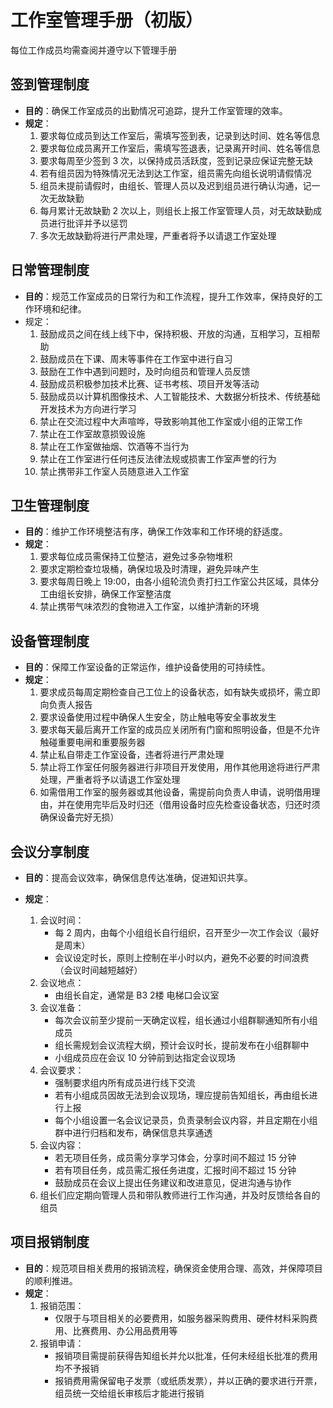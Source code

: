 # 工作室管理手册（初版）

每位工作成员均需查阅并遵守以下管理手册

## 签到管理制度

*   **目的**：确保工作室成员的出勤情况可追踪，提升工作室管理的效率。
*   **规定**：
    1.   要求每位成员到达工作室后，需填写签到表，记录到达时间、姓名等信息
    2.   要求每位成员离开工作室后，需填写签退表，记录离开时间、姓名等信息
    3.   要求每周至少签到 3 次，以保持成员活跃度，签到记录应保证完整无缺
    4.   若有组员因为特殊情况无法到达工作室，组员需先向组长说明请假情况
    5.   组员未提前请假时，由组长、管理人员以及迟到组员进行确认沟通，记一次无故缺勤
    6.   每月累计无故缺勤 2 次以上，则组长上报工作室管理人员，对无故缺勤成员进行批评并予以惩罚
    7.   多次无故缺勤将进行严肃处理，严重者将予以请退工作室处理

## 日常管理制度

-   **目的**：规范工作室成员的日常行为和工作流程，提升工作效率，保持良好的工作环境和纪律。
-   规定：
    1.   鼓励成员之间在线上线下中，保持积极、开放的沟通，互相学习，互相帮助
    2.   鼓励成员在下课、周末等事件在工作室中进行自习
    3.   鼓励在工作中遇到问题时，及时向组员和管理人员反馈
    4.   鼓励成员积极参加技术比赛、证书考核、项目开发等活动
    5.   鼓励成员以计算机图像技术、人工智能技术、大数据分析技术、传统基础开发技术为方向进行学习
    6.   禁止在交流过程中大声喧哗，导致影响其他工作室或小组的正常工作
    7.   禁止在工作室故意损毁设施
    8.   禁止在工作室做抽烟、饮酒等不当行为
    9.   禁止在工作室进行任何违反法律法规或损害工作室声誉的行为
    10.   禁止携带非工作室人员随意进入工作室

## 卫生管理制度

*   **目的**：维护工作环境整洁有序，确保工作效率和工作环境的舒适度。
*   **规定**：
    1.   要求每位成员需保持工位整洁，避免过多杂物堆积
    2.   要求定期检查垃圾桶，确保垃圾及时清理，避免异味产生
    3.   要求每周日晚上 19:00，由各小组轮流负责打扫工作室公共区域，具体分工由组长安排，确保工作室整洁度
    4.   禁止携带气味浓烈的食物进入工作室，以维护清新的环境

## 设备管理制度

*   **目的**：保障工作室设备的正常运作，维护设备使用的可持续性。
*   **规定**：
    1.   要求成员每周定期检查自己工位上的设备状态，如有缺失或损坏，需立即向负责人报告
    2.   要求设备使用过程中确保人生安全，防止触电等安全事故发生
    3.   要求每天最后离开工作室的成员应关闭所有门窗和照明设备，但是不允许触碰重要电闸和重要服务器
    4.   禁止私自带走工作室设备，违者将进行严肃处理
    5.   禁止将工作室任何服务器进行非项目开发使用，用作其他用途将进行严肃处理，严重者将予以请退工作室处理
    6.   如需借用工作室的服务器或其他设备，需提前向负责人申请，说明借用理由，并在使用完毕后及时归还（借用设备时应先检查设备状态，归还时须确保设备完好无损）

## 会议分享制度
- **目的**：提高会议效率，确保信息传达准确，促进知识共享。
- **规定**：
  
  1.   会议时间：
       -   每 2 周内，由每个小组组长自行组织，召开至少一次工作会议（最好是周末）
       -   会议设定时长，原则上控制在半小时以内，避免不必要的时间浪费（会议时间越短越好）
  2.   会议地点：
       -   由组长自定，通常是 B3 2楼 电梯口会议室
  3.   会议准备：
       - 每次会议前至少提前一天确定议程，组长通过小组群聊通知所有小组成员
       - 组长需规划会议流程大纲，预计会议时长，提前发布在小组群聊中
       - 小组成员应在会议 10 分钟前到达指定会议现场
  4.   会议要求：
       - 强制要求组内所有成员进行线下交流
       - 若有小组成员因故无法到会议现场，理应提前告知组长，再由组长进行上报
       - 每个小组设置一名会议记录员，负责录制会议内容，并且定期在小组群中进行归档和发布，确保信息共享通透
  5.   会议内容：
       - 若无项目任务，成员需分享学习体会，分享时间不超过 15 分钟
       - 若有项目任务，成员需汇报任务进度，汇报时间不超过 15 分钟
       - 鼓励成员在会议上提出任务建议和改进意见，促进沟通与协作
  6.   组长们应定期向管理人员和带队教师进行工作沟通，并及时反馈给各自的组员
## 项目报销制度

-   **目的**：规范项目相关费用的报销流程，确保资金使用合理、高效，并保障项目的顺利推进。
-   **规定**：
    1.   报销范围：
         -   仅限于与项目相关的必要费用，如服务器采购费用、硬件材料采购费用、比赛费用、办公用品费用等
    2.   报销申请：
         - 报销项目需提前获得告知组长并允以批准，任何未经组长批准的费用均不予报销
         - 报销费用需保留电子发票（或纸质发票），并以正确的要求进行开票，组员统一交给组长审核后才能进行报销

